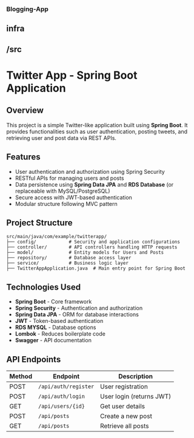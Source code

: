 ### Blogging-App

## infra

## /src
# Twitter App - Spring Boot Application

## Overview
This project is a simple Twitter-like application built using **Spring Boot**. It provides functionalities such as user authentication, posting tweets, and retrieving user and post data via REST APIs.

## Features
- User authentication and authorization using Spring Security
- RESTful APIs for managing users and posts
- Data persistence using **Spring Data JPA** and **RDS Database** (or replaceable with MySQL/PostgreSQL)
- Secure access with JWT-based authentication
- Modular structure following MVC pattern

## Project Structure
```
src/main/java/com/example/twitterapp/
├── config/            # Security and application configurations
├── controller/        # API controllers handling HTTP requests
├── model/             # Entity models for Users and Posts
├── repository/        # Database access layer
├── service/           # Business logic layer
├── TwitterAppApplication.java  # Main entry point for Spring Boot
```

## Technologies Used
- **Spring Boot** - Core framework
- **Spring Security** - Authentication and authorization
- **Spring Data JPA** - ORM for database interactions
- **JWT** - Token-based authentication
- **RDS MYSQL** - Database options
- **Lombok** - Reduces boilerplate code
- **Swagger** - API documentation

## API Endpoints
| Method | Endpoint             | Description |
|--------|----------------------|-------------|
| POST   | `/api/auth/register` | User registration |
| POST   | `/api/auth/login`    | User login (returns JWT) |
| GET    | `/api/users/{id}`    | Get user details |
| POST   | `/api/posts`         | Create a new post |
| GET    | `/api/posts`         | Retrieve all posts |


